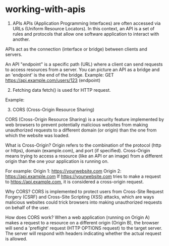 # working-with-apis

1. APIs
  APIs (Application Programming Interfaces) are often accessed via URLs (Uniform Resource Locators). In this context, an API is a set of rules and protocols that allow one software application to interact with another.

  APIs act as the connection (interface or bridge) between clients and servers.

  An API "endpoint" is a specific path (URL) where a client can send requests to access resources from a server. You can picture an API as a bridge and an 'endpoint' is the end of the bridge.
  Example: GET https://api.example.com/users/123  (endpoint)

2. Fetching data
  fetch() is used for HTTP request.

  Example: 
  <!-- 
    fetch('https://weather.visualcrossing.com/VisualCrossingWebServices/rest/services/timeline/london?key=key_value'
    )
    .then(result => console.log(result))
    .catch(error => console.log(error));
  -->

3. CORS (Cross-Origin Resource Sharing)

  CORS (Cross-Origin Resource Sharing) is a security feature implemented by web browsers to prevent potentially malicious websites from making unauthorized requests to a different domain (or origin) than the one from which the website was loaded.

  What is Cross-Origin?
  Origin refers to the combination of the protocol (http or https), domain (example.com), and port (if specified).
  Cross-Origin means trying to access a resource (like an API or an image) from a different origin than the one your application is running on.

  For example:
  Origin 1: https://yourwebsite.com
  Origin 2: https://api.example.com
  If https://yourwebsite.com tries to make a request to https://api.example.com, it is considered a cross-origin request.

  Why CORS?
  CORS is implemented to protect users from Cross-Site Request Forgery (CSRF) and Cross-Site Scripting (XSS) attacks, which are ways malicious websites could trick browsers into making unauthorized requests on behalf of the user.

  How does CORS work?
  When a web application (running on Origin A) makes a request to a resource on a different origin (Origin B), the browser will send a 'preflight' request (HTTP OPTIONS request) to the target server. The server will respond with headers indicating whether the actual request is allowed.